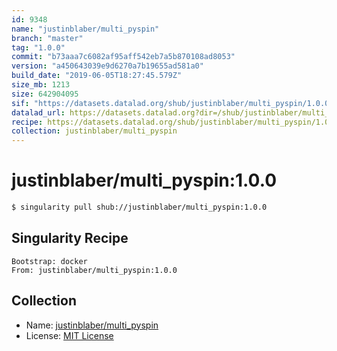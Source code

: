 ```yaml
---
id: 9348
name: "justinblaber/multi_pyspin"
branch: "master"
tag: "1.0.0"
commit: "b73aaa7c6082af95aff542eb7a5b870108ad8053"
version: "a450643039e9d6270a7b19655ad581a0"
build_date: "2019-06-05T18:27:45.579Z"
size_mb: 1213
size: 642904095
sif: "https://datasets.datalad.org/shub/justinblaber/multi_pyspin/1.0.0/2019-06-05-b73aaa7c-a4506430/a450643039e9d6270a7b19655ad581a0.simg"
datalad_url: https://datasets.datalad.org?dir=/shub/justinblaber/multi_pyspin/1.0.0/2019-06-05-b73aaa7c-a4506430/
recipe: https://datasets.datalad.org/shub/justinblaber/multi_pyspin/1.0.0/2019-06-05-b73aaa7c-a4506430/Singularity
collection: justinblaber/multi_pyspin
---
```


# justinblaber/multi_pyspin:1.0.0

```bash
$ singularity pull shub://justinblaber/multi_pyspin:1.0.0
```

## Singularity Recipe

```singularity
Bootstrap: docker
From: justinblaber/multi_pyspin:1.0.0
```

## Collection

 - Name: [justinblaber/multi_pyspin](https://github.com/justinblaber/multi_pyspin)
 - License: [MIT License](https://api.github.com/licenses/mit)

